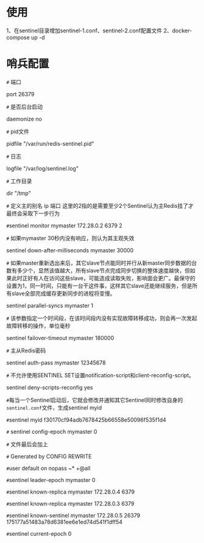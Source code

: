 # 使用
1、在sentinel目录增加sentinel-1.conf、sentinel-2.conf配置文件
2、docker-compose up -d
# 哨兵配置
`#` 端口

port 26379

`#` 是否后台启动

daemonize no

`#` pid文件

pidfile "/var/run/redis-sentinel.pid"

`#` 日志

logfile "/var/log/sentinel.log"

`#` 工作目录

dir "/tmp"

`#` 定义主的别名 ip 端口 这里的2指的是需要至少2个Sentinel认为主Redis挂了才最终会采取下一步行为

`#`sentinel monitor mymaster 172.28.0.2 6379 2

`#` 如果mymaster 30秒内没有响应，则认为其主观失效

sentinel down-after-milliseconds mymaster 30000

`#` 如果master重新选出来后，其它slave节点能同时并行从新master同步数据的台数有多少个，显然该值越大，所有slave节点完成同步切换的整体速度越快，但如果此时正好有人在访问这些slave，可能造成读取失败，影响面会更广。最保守的设置为1，同一时间，只能有一台干这件事，这样其它slave还能继续服务，但是所有slave全部完成缓存更新同步的进程将变慢。

sentinel parallel-syncs mymaster 1

`#` 该参数指定一个时间段，在该时间段内没有实现故障转移成功，则会再一次发起故障转移的操作，单位毫秒

sentinel failover-timeout mymaster 180000

`#` 主从Redis密码

sentinel auth-pass mymaster 12345678

`#` 不允许使用SENTINEL SET设置notification-script和client-reconfig-script。

sentinel deny-scripts-reconfig yes

`#`每当一个Sentinel启动后，它就会修改并通知其它Sentinel同时修改自身的`sentinel.conf`文件，生成sentinel myid

`#`sentinel myid f30170cf94adb7678425b66558e50096f535f1d4

`#` sentinel config-epoch mymaster 0

`#` 文件最后会加上

`#` Generated by CONFIG REWRITE

`#`user default on nopass ~* +@all

`#`sentinel leader-epoch mymaster 0

`#`sentinel known-replica mymaster 172.28.0.4 6379

`#`sentinel known-replica mymaster 172.28.0.3 6379

`#`sentinel known-sentinel mymaster 172.28.0.5 26379 175177a51483a78d6381ee6e1ed74d541f1dff54

`#`sentinel current-epoch 0